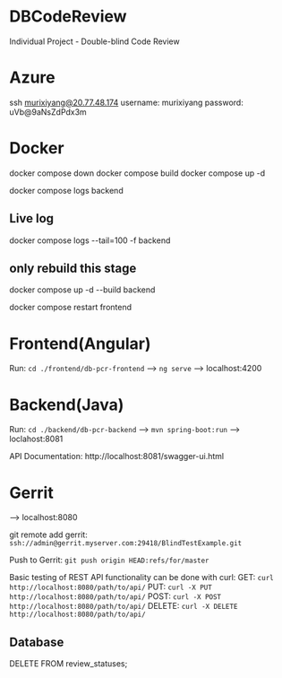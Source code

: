 # DBCodeReview

Individual Project - Double-blind Code Review

# Azure

ssh murixiyang@20.77.48.174
username: murixiyang
password: uVb@9aNsZdPdx3m

# Docker

docker compose down
docker compose build
docker compose up -d

docker compose logs backend

## Live log

docker compose logs --tail=100 -f backend

## only rebuild this stage

docker compose up -d --build backend

docker compose restart frontend

# Frontend(Angular)

Run: `cd ./frontend/db-pcr-frontend` --> `ng serve` --> localhost:4200

# Backend(Java)

Run: `cd ./backend/db-pcr-backend` --> `mvn spring-boot:run` --> loclahost:8081

API Documentation: http://localhost:8081/swagger-ui.html

# Gerrit

--> localhost:8080

git remote add gerrit: `ssh://admin@gerrit.myserver.com:29418/BlindTestExample.git`

Push to Gerrit: `git push origin HEAD:refs/for/master`

Basic testing of REST API functionality can be done with curl:
GET: `curl http://localhost:8080/path/to/api/`
PUT: `curl -X PUT http://localhost:8080/path/to/api/`
POST: `curl -X POST http://localhost:8080/path/to/api/`
DELETE: `curl -X DELETE http://localhost:8080/path/to/api/`

## Database

DELETE FROM review_statuses;
